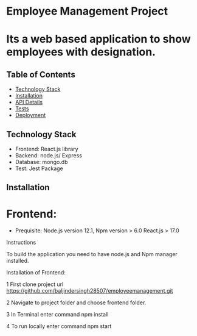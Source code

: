 
# Employee Management Project

# Its a web based application to show employees with designation.

## Table of Contents

- [Technology Stack](#technologystack)
- [Installation](#installation)
- [API Details](#api)
- [Tests](#test)
- [Deployment](#deployment)

## Technology Stack
- Frontend: React.js library
- Backend: node.js/ Express
- Database: mongo.db
- Test: Jest Package

## Installation
# Frontend:
- Prequisite: Node.js version 12.1,
              Npm version > 6.0
              React.js > 17.0
              
Instructions 

To build the application you need to have node.js and Npm manager installed.

Installation of Frontend:

1 First clone project url  https://github.com/baljindersingh28507/employeemanagement.git

2 Navigate to project folder and choose frontend folder.

3 In Terminal enter command  npm install

4 To run locally enter command npm start
